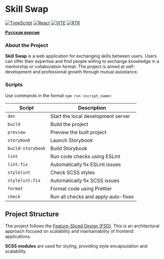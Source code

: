 # Skill Swap
[![TypeScript](https://img.shields.io/badge/TypeScript-5-blue?style=flat&logo=typescript&logoColor=white)](https://www.typescriptlang.org/)
[![React](https://img.shields.io/badge/React-19-blue?style=flat&logo=react&logoColor=white)](https://react.dev/)
[![VITE](https://img.shields.io/badge/Vite-7-yellow?style=flat&logo=vite&logoColor=white)](https://vite.dev/)
[![RTK](https://img.shields.io/badge/ReduxToolkit-2-purple?style=flat&logo=redux&logoColor=white)](https://redux-toolkit.js.org/)

**[Русская версия](./RU_README.md)**

### About the Project
**Skill Swap** is a web application for exchanging skills between users. Users can offer their expertise and find people willing to exchange knowledge in a mentorship or collaboration format. The project is aimed at self-development and professional growth through mutual assistance.

### Scripts
Use commands in the format `npm run <script_name>`

| Script            | Description                         |
| ----------------- | ----------------------------------- |
| `dev`             | Start the local development server  |
| `build`           | Build the project                   |
| `preview`         | Preview the built project           |
| `storybook`       | Launch Storybook                    |
| `build-storybook` | Build Storybook                     |
| `lint`            | Run code checks using ESLint        |
| `lint:fix`        | Automatically fix ESLint issues     |
| `stylelint`       | Check SCSS styles                   |
| `stylelint:fix`   | Automatically fix SCSS issues       |
| `format`          | Format code using Prettier          |
| `check`           | Run all checks and apply auto-fixes |

## Project Structure
The project follows the [Feature-Sliced Design (FSD)](https://feature-sliced.design/). This is an architectural approach focused on scalability and maintainability of frontend applications.

**SCSS modules** are used for styling, providing style encapsulation and scalability.

